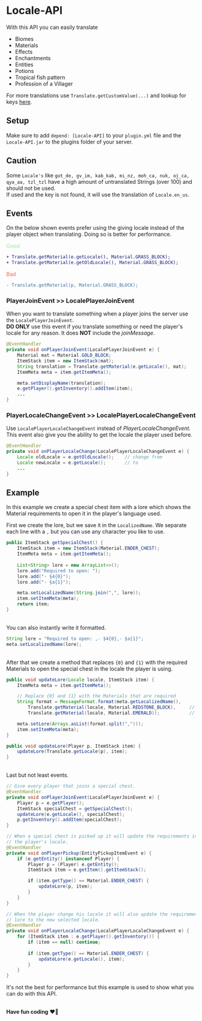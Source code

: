 # Locale-API

With this API you can easily translate
<ul>
    <li>Biomes</li>
    <li>Materials</li>
    <li>Effects</li>
    <li>Enchantments</li>
    <li>Entities</li>
    <li>Potions</li>
    <li>Tropical fish pattern</li>
    <li>Profession of a Villager</li>
</ul>

For more translations use ``Translate.getCustomValue(...)`` and lookup for keys
<a href="https://github.com/Unp1xelt/Locale-API/blob/master/src/main/resources/lang/en_us.json">here</a>.


## Setup

Make sure to add ``depend: [Locale-API]`` to your ``plugin.yml`` file and the 
``Locale-API.jar`` to the plugins folder of your server.


## Caution

Some ``Locale's`` like ``got_de, gv_im, kab_kab, mi_nz, moh_ca, nuk, oj_ca, qya_aa, tzl_tzl`` 
have a high amount of untranslated Strings (over 100) and should not be used.<br>
If used and the key is not found, it will use the translation of ``Locale.en_us``. 

## Events

<p>On the below shown events prefer using the giving locale instead of the player
object when translating. Doing so is better for performance.
</p>
<span style="color:lightgreen;">Good</span>

```diff
+ Translate.getMaterial(e.getLocale(), Material.GRASS_BLOCK);
+ Translate.getMaterial(e.getOldLocale(), Material.GRASS_BLOCK);
```

<span style="color:tomato;">Bad</span>
```diff
- Translate.getMaterial(p, Material.GRASS_BLOCK);
```

### PlayerJoinEvent >> LocalePlayerJoinEvent

When you want to translate something when a player joins the server use the 
``LocalePlayerJoinEvent``. 
<br>
**DO ONLY** use this event if you translate something or need the player's 
locale for any reason. It does **NOT** include the _joinMessage_.
```java
@EventHandler
private void onPlayerJoinEvent(LocalePlayerJoinEvent e) {
    Material mat = Material.GOLD_BLOCK;
    ItemStack item = new ItemStack(mat);
    String translation = Translate.getMaterial(e.getLocale(), mat);
    ItemMeta meta = item.getItemMeta();

    meta.setDisplayName(translation);
    e.getPlayer().getInventory().addItem(item);
    ...
}
```

### PlayerLocaleChangeEvent >> LocalePlayerLocaleChangeEvent

Use ``LocalePlayerLocaleChangeEvent`` instead of _PlayerLocaleChangeEvent_. <br>
This event also give you the ability to get the locale the player used before.
```java
@EventHandler
private void onPlayerLocaleChange(LocalePlayerLocaleChangeEvent e) {
    Locale oldLocale = e.getOldLocale();    // change from
    Locale newLocale = e.getLocale();       // to 
    ...
}
```


## Example

In this example we create a special chest item with a lore which shows the 
Material requirements to open it in the player's language used.

First we create the lore, but we save it in the ``LocalizedName``.
We separate each line with a ``,`` but you can use any character you like to use.
```java
public ItemStack getSpecialChest() {
    ItemStack item = new ItemStack(Material.ENDER_CHEST);
    ItemMeta meta = item.getItemMeta();
    
    List<String> lore = new ArrayList<>();
    lore.add("Required to open: ");
    lore.add("- §4{0}");
    lore.add("- §a{1}");

    meta.setLocalizedName(String.join(",", lore));
    item.setItemMeta(meta);
    return item;
}
```

<br>You can also instantly write it formatted.
```java
String lore = "Required to open: ,- $4{0},- §a{1}";
meta.setLocalizedName(lore);
```

<br>After that we create a method that replaces ``{0}`` and ``{1}`` with the
required Materials to open the special chest in the locale the player is using.
```java
public void updateLore(Locale locale, ItemStack item) {
    ItemMeta meta = item.getItemMeta();

    // Replace {0} and {1} with the Materials that are required
    String format = MessageFormat.format(meta.getLocalizedName(),
        Translate.getMaterial(locale, Material.REDSTONE_BLOCK),     // {0} 
        Translate.getMaterial(locale, Material.EMERALD));           // {1}

    meta.setLore(Arrays.asList(format.split(",")));
    item.setItemMeta(meta);
}

public void updateLore(Player p, ItemStack item) {
    updateLore(Translate.getLocale(p), item);
}
```

<br>Last but not least events.
```java
// Give every player that joins a special chest.
@EventHandler
private void onPlayerJoinEvent(LocalePlayerJoinEvent e) {
    Player p = e.getPlayer();
    ItemStack specialChest = getSpecialChest();
    updateLore(e.getLocale(), specialChest);
    p.getInventory().addItem(specialChest);
}

// When a special chest is picked up it will update the requirements in the lore to
// the player's locale.
@EventHandler
private void onPlayerPickup(EntityPickupItemEvent e) {
    if (e.getEntity() instanceof Player) {
        Player p = (Player) e.getEntity();
        ItemStack item = e.getItem().getItemStack();

        if (item.getType() == Material.ENDER_CHEST) {
            updateLore(p, item);
        }
    }
}

// When the player change his locale it will also update the requirements in the 
// lore to the new selected locale.
@EventHandler
private void onPlayerLocaleChange(LocalePlayerLocaleChangeEvent e) {
    for (ItemStack item : e.getPlayer().getInventory()) {
        if (item == null) continue;
        
        if (item.getType() == Material.ENDER_CHEST) {
            updateLore(e.getLocale(), item);
        }
    }
}
```
It's not the best for performance but this example is used to show what you can
do with this API.

<br>**Have fun coding** :heart::fox_face:
